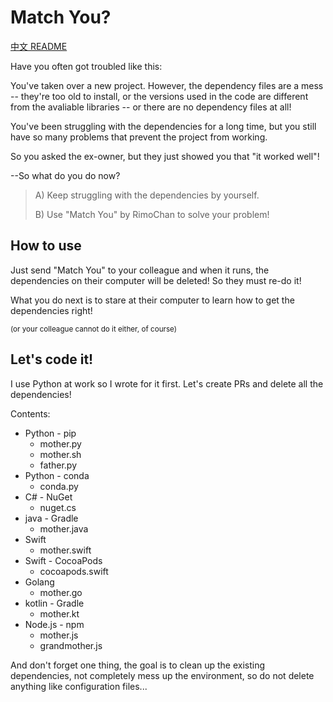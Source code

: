 # Match You?

[中文 README](README.md)

Have you often got troubled like this:

You've taken over a new project. However, the dependency files are a mess -- they're too old to install, or the versions used in the code are different from the avaliable libraries -- or there are no dependency files at all!

You've been struggling with the dependencies for a long time, but you still have so many problems that prevent the project from working.

So you asked the ex-owner, but they just showed you that "it worked well"!

--So what do you do now?


> A) Keep struggling with the dependencies by yourself.
> 
> B) Use "Match You" by RimoChan to solve your problem!


## How to use

Just send "Match You" to your colleague and when it runs, the dependencies on their computer will be deleted! So they must re-do it!

What you do next is to stare at their computer to learn how to get the dependencies right!

<sub>(or your colleague cannot do it either, of course)</sub>


## Let's code it!

I use Python at work so I wrote for it first. Let's create PRs and delete all the dependencies!

Contents:

- Python - pip
    - mother.py
    - mother.sh
    - father.py
- Python - conda
    - conda.py
- C# - NuGet
    - nuget.cs
- java - Gradle
    - mother.java
- Swift
    - mother.swift
- Swift - CocoaPods
    - cocoapods.swift
- Golang
    - mother.go
- kotlin - Gradle
    - mother.kt
- Node.js - npm
    - mother.js
    - grandmother.js

And don't forget one thing, the goal is to clean up the existing dependencies, not completely mess up the environment, so do not delete anything like configuration files...
